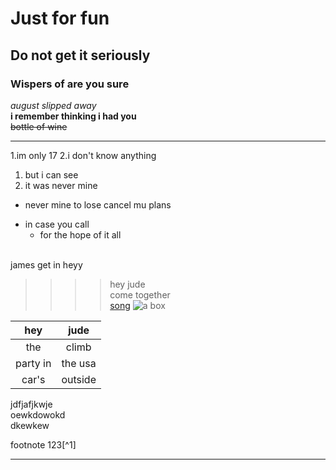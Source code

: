 Just for fun
============
Do not get it seriously
-----------------------
### Wispers of are you sure  
_august slipped away_<br>
__i remember thinking i had you__<br>
~~bottle of wine~~<br>
* * *
1.im only 17
2.i don't know anything
 1. but i can see
 2. it was never mine
* never mine to lose
  cancel mu plans
- in case you call
  + for the hope of it all  <br><br>
  
james get in  heyy

>>>>hey jude<br>
>>come together<br>
[song](https://www.youtube.com/watch?v=AxZl2cFvjRs&list=RDAxZl2cFvjRs&start_radio=1)
![a box](https://files.ekmcdn.com/bluestar/images/single-walled-cardboard-box-12-x-9-x-6-pack-of-25-164-p.jpg?v=1282021-094704)<br>













































































|hey|jude|
|:-----:|:-----:|
|the|climb|<br>
|party in|the usa|  
|car's|outside|


jdfjafjkwje  
oewkdowokd  
dkewkew

footnote 123[^1]

---
